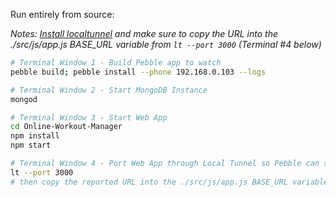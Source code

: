 Run entirely from source:

*Notes: [Install localtunnel](https://github.com/localtunnel/localtunnel#installation) and make sure to copy the URL into the ./src/js/app.js BASE_URL variable from `lt --port 3000` (Terminal #4 below)*

```bash
# Terminal Window 1 - Build Pebble app to watch
pebble build; pebble install --phone 192.168.0.103 --logs

# Terminal Window 2 - Start MongoDB Instance
mongod

# Terminal Window 3 - Start Web App
cd Online-Workout-Manager
npm install
npm start

# Terminal Window 4 - Port Web App through Local Tunnel so Pebble can see website
lt --port 3000
# then copy the reported URL into the ./src/js/app.js BASE_URL variable
```